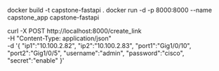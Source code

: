 docker build -t capstone-fastapi .
docker run -d -p 8000:8000 --name capstone_app capstone-fastapi

curl -X POST http://localhost:8000/create_link \
     -H "Content-Type: application/json" \
     -d '{
       "ip1":"10.100.2.82",
       "ip2":"10.100.2.83",
       "port1":"Gig1/0/10",
       "port2":"Gig1/0/5",
       "username":"admin",
       "password":"cisco",
       "secret":"enable"
     }'